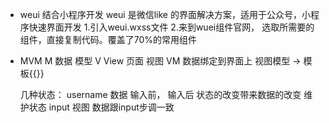 - weui 结合小程序开发
  weui 是微信like 的界面解决方案，适用于公众号，小程序快速界面开发
  1.引入weui.wxss文件
  2.来到wuei组件官网， 选取所需要的组件，直接复制代码。覆盖了70%的常用组件

- MVM 
  M 数据 模型
  V View 页面 视图
  VM 数据绑定到界面上 视图模型 -> 模板{{}}

  几种状态：
  username 数据  输入前， 输入后 状态的改变带来数据的改变 维护状态
  input 视图
  数据跟input步调一致

